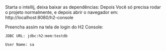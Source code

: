 Starta o intellij, deixa baixar as dependências:
Depois Você só precisa rodar o projeto normalmente, e depois abrir o navegador em:
http://localhost:8080/h2-console

Preencha assim na tela de login do H2 Console:

    JDBC URL: jdbc:h2:mem:testdb

    User Name: sa

